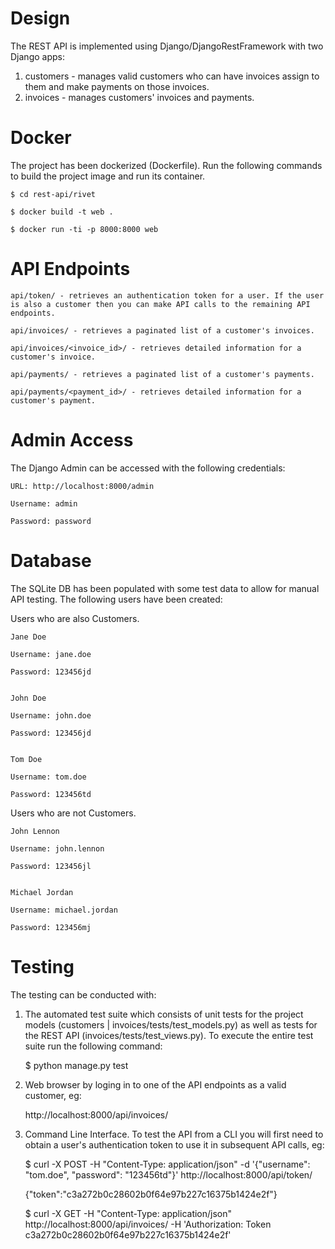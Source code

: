Design
=======================
The REST API is implemented using Django/DjangoRestFramework with two Django apps:
1. customers - manages valid customers who can have invoices assign to them and make payments on those invoices.
2. invoices - manages customers' invoices and payments.


Docker
=======================
The project has been dockerized (Dockerfile). Run the following commands to build the project image and run its container. 

    $ cd rest-api/rivet

    $ docker build -t web .

    $ docker run -ti -p 8000:8000 web


API Endpoints
=======================

    api/token/ - retrieves an authentication token for a user. If the user is also a customer then you can make API calls to the remaining API endpoints.

    api/invoices/ - retrieves a paginated list of a customer's invoices.

    api/invoices/<invoice_id>/ - retrieves detailed information for a customer's invoice.

    api/payments/ - retrieves a paginated list of a customer's payments.

    api/payments/<payment_id>/ - retrieves detailed information for a customer's payment.


Admin Access
=======================
The Django Admin can be accessed with the following credentials:

    URL: http://localhost:8000/admin

    Username: admin

    Password: password


Database
=======================
The SQLite DB has been populated with some test data to allow for manual API testing. The following users have been created:


Users who are also Customers.

    Jane Doe

    Username: jane.doe

    Password: 123456jd


    John Doe

    Username: john.doe

    Password: 123456jd


    Tom Doe

    Username: tom.doe

    Password: 123456td


Users who are not Customers.

    John Lennon

    Username: john.lennon

    Password: 123456jl


    Michael Jordan

    Username: michael.jordan

    Password: 123456mj


Testing
=======================
The testing can be conducted with:

1. The automated test suite which consists of unit tests for the project models (customers | invoices/tests/test_models.py) 
as well as tests for the REST API (invoices/tests/test_views.py). To execute the entire test suite run the following command:


    $ python manage.py test


2. Web browser by loging in to one of the API endpoints as a valid customer, eg:


    http://localhost:8000/api/invoices/


3. Command Line Interface. To test the API from a CLI you will first need to obtain a user's authentication token to use 
it in subsequent API calls, eg:


    $ curl -X POST -H "Content-Type: application/json" -d '{"username": "tom.doe", "password": "123456td"}' http://localhost:8000/api/token/
    
    {"token":"c3a272b0c28602b0f64e97b227c16375b1424e2f"}

    $ curl -X GET  -H "Content-Type: application/json" http://localhost:8000/api/invoices/ -H 'Authorization: Token c3a272b0c28602b0f64e97b227c16375b1424e2f'
